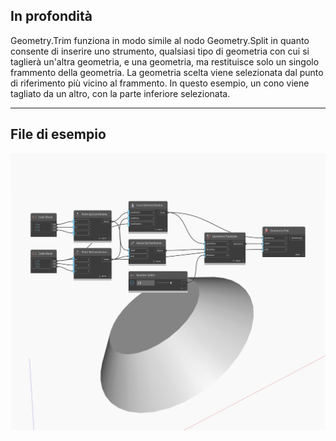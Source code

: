 ## In profondità
Geometry.Trim funziona in modo simile al nodo Geometry.Split in quanto consente di inserire uno strumento, qualsiasi tipo di geometria con cui si taglierà un'altra geometria, e una geometria, ma restituisce solo un singolo frammento della geometria. La geometria scelta viene selezionata dal punto di riferimento più vicino al frammento. In questo esempio, un cono viene tagliato da un altro, con la parte inferiore selezionata.
___
## File di esempio

![Trim](./Autodesk.DesignScript.Geometry.Geometry.Trim_img.jpg)

